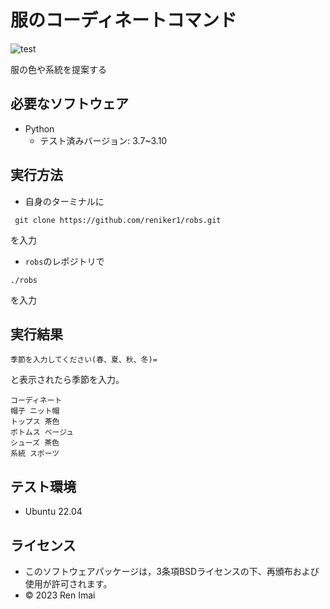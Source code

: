 # 服のコーディネートコマンド

![test](https://github.com/reniker1/robs/actions/workflows/test.yml/badge.svg)

服の色や系統を提案する

## 必要なソフトウェア

* Python
  * テスト済みバージョン: 3.7~3.10

## 実行方法

* 自身のターミナルに
```
 git clone https://github.com/reniker1/robs.git
```
を入力

*  ```robs```のレポジトリで
```
./robs
```
を入力

## 実行結果 

```
季節を入力してください(春、夏、秋、冬)=
```
と表示されたら季節を入力。

```
コーディネート
帽子 ニット帽
トップス 茶色
ボトムス ベージュ
シューズ 茶色
系統 スポーツ
```

## テスト環境

* Ubuntu 22.04


## ライセンス

 * このソフトウェアパッケージは，3条項BSDライセンスの下、再頒布および使用が許可されます。
 * © 2023 Ren Imai
